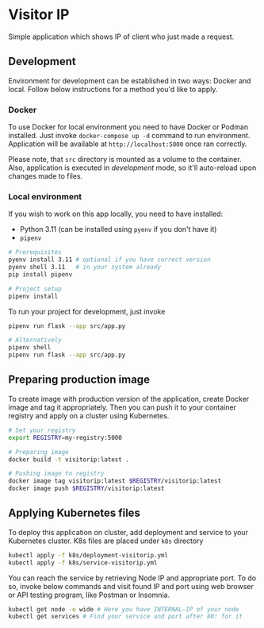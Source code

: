 # Visitor IP

Simple application which shows IP of client who just made a request.

## Development

Environment for development can be established in two ways: Docker and local.
Follow below instructions for a method you'd like to apply.

### Docker

To use Docker for local environment you need to have Docker or Podman installed.
Just invoke `docker-compose up -d` command to run environment.
Application will be available at `http://localhost:5000` once ran correctly.

Please note, that `src` directory is mounted as a volume to the container.
Also, application is executed in _development_ mode, so it'll auto-reload
upon changes made to files.

### Local environment

If you wish to work on this app locally, you need to have installed:

- Python 3.11 (can be installed using `pyenv` if you don't have it)
- `pipenv`

```bash
# Prerequisites
pyenv install 3.11 # optional if you have correct version
pyenv shell 3.11   # in your system already
pip install pipenv

# Project setup
pipenv install
```

To run your project for development, just invoke

```bash
pipenv run flask --app src/app.py

# Alternatively
pipenv shell
pipenv run flask --app src/app.py
```

## Preparing production image

To create image with production version of the application, create Docker
image and tag it appropriately. Then you can push it to your container registry
and apply on a cluster using Kubernetes.

```bash
# Set your registry
export REGISTRY=my-registry:5000

# Preparing image
docker build -t visitorip:latest .

# Pushing image to registry
docker image tag visitorip:latest $REGISTRY/visitorip:latest
docker image push $REGISTRY/visitorip:latest
```

## Applying Kubernetes files

To deploy this application on cluster, add deployment and service to your
Kubernetes cluster. K8s files are placed under `k8s` directory

```bash
kubectl apply -f k8s/deployment-visitorip.yml
kubectl apply -f k8s/service-visitorip.yml
```

You can reach the service by retrieving Node IP and appropriate port. To do so,
invoke below commands and visit found IP and port using web browser or API
testing program, like Postman or Insomnia.

```bash
kubectl get node -o wide # Here you have INTERNAL-IP of your node
kubectl get services # Find your service and port after 80: for it
```
